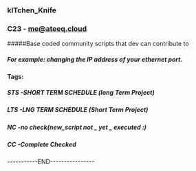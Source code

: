 ### kITchen_Knife
### C23 - me@ateeq.cloud

#####Base coded community scripts that dev can contribute to 
##### For example: changing the IP address of your ethernet port.
#### Tags: <br>
##### STS  -SHORT TERM SCHEDULE    (long Term Project) <br>
##### LTS  -LNG TERM SCHEDULE      (Short Term Project) <br>
##### NC   -no check(new_script  not _ yet _ executed :) <br>
##### CC   -Complete Checked <br>
-----------END----------------
